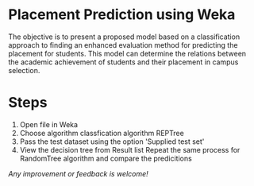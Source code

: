# Placement Prediction using Weka
The objective is to present a proposed model based on a classification approach to finding an enhanced evaluation method for predicting the placement for students. This model can determine the relations between the academic achievement of students and their placement in campus selection.

# Steps
  1. Open file in Weka
  2. Choose algorithm classfication algorithm REPTree
  3. Pass the test dataset using the option 'Supplied test set'
  4. View the decision tree from Result list
  Repeat the same process for RandomTree algorithm and compare the predicitions
  
*Any improvement or feedback is welcome!*
